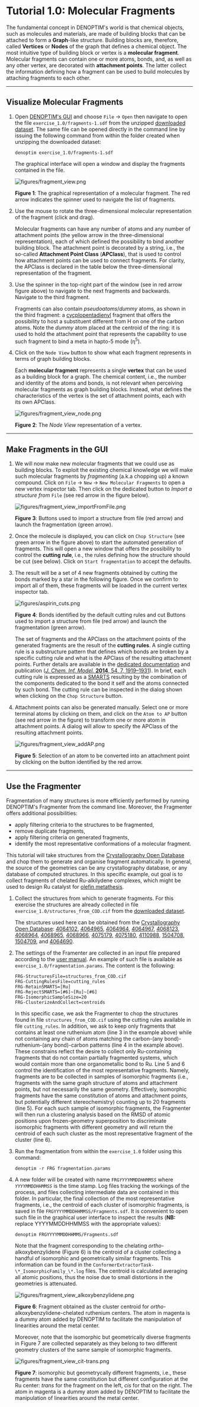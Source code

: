 # Tutorial 1.0: Molecular Fragments
The fundamental concept in DENOPTIM's world is that chemical objects, such as molecules and materials, are made of building blocks that can be attached to form a **Graph**-like structure. Building blocks are, therefore, called **Vertices** or **Nodes** of the graph that defines a chemical object. The most intuitive type of building block or vertex is a **molecular fragment**. Molecular fragments can contain one or more atoms, bonds, and, as well as any other vertex, are decorated with **attachment points**. The latter collect the information defining how a fragment can be used to build molecules by attaching fragments to each other.

---
## Visualize Molecular Fragments

1. Open [DENOPTIM's GUI](../gui.md) and choose `File` -> `Open` then navigate to open the file `exercise_1.0/fragments-1.sdf` from the unzipped [downloaded dataset](header-dataset). The same file can be opened directly in the command line by issuing the following command from within the folder created when unzipping the downloaded dataset:
	```
	denoptim exercise_1.0/fragments-1.sdf
	```
	The graphical interface will open a window and display the fragments contained in the file.

	![figures/fragment_view.png](figures/fragment_view.png)

	**Figure 1**: The graphical representation of a molecular fragment. The red arrow indicates the spinner used to navigate the list of fragments.

2. Use the mouse to rotate the three-dimensional molecular representation of the fragment (click and drag).

	Molecular fragments can have any number of atoms and any number of attachment points (the yellow arrow in the three-dimensional representation), each of which defined the possibility to bind another building block. The attachment point is decorated by a string, i.e., the so-called **Attachment Point Class** (**APClass**), that is used to control how attachment points can be used to connect fragments. For clarity, the APClass is declared in the table below the three-dimensional representation of the fragment.

3. Use the spinner in the top-right part of the window (see in red arrow figure above) to navigate to the next fragments and backwards. Navigate to the third fragment.

	Fragments can also contain *pseudoatoms*/*dummy* atoms, as shown in the third fragment: a [cycplopentadienyl](https://en.wikipedia.org/wiki/Cyclopentadienyl) fragment that offers the possibility to host a substituent different from H on one of the carbon atoms. Note the *dummy* atom placed at the centroid of the ring: it is used to hold the attachment point that represents the capability to use such fragment to bind a meta in hapto-5 mode (&eta;<sup>5</sup>).

4. Click on the `Node View` button to show what each fragment represents in terms of graph building blocks.

	Each **molecular fragment** represents a single **vertex** that can be used as a building block for a graph. The chemical content, i.e., the number and identity of the atoms and bonds, is not relevant when perceiving molecular fragments as graph building blocks. Instead, what defines the characteristics of the vertex is the set of attachment points, each with its own APClass.

	![figures/fragment_view_node.png](figures/fragment_view_node.png)

	**Figure 2**: The *Node View* representation of a vertex.

---
## Make Fragments in the GUI
1. We will now make new molecular fragments that we could use as building blocks. To exploit the existing chemical knowledge we will make such molecular fragments by *fragmenting* (a.k.a chopping up) a known compound. Click on `File` -> `New` -> `New Molecular Fragments` to open a new vertex inspector tab. Then click on the dedicated button to *Import a structure from* `File` (see red arrow in the figure below).

	![figures/fragment_view_importFromFile.png](figures/fragment_view_importFromFile.png)

	**Figure 3**: Buttons used to import a structure from file (red arrow) and launch the fragmentation (green arrow).

2. Once the molecule is displayed, you can click on `Chop Structure` (see green arrow in the figure above) to start the automated generation of fragments. This will open a new window that offers the possibility to control the **cutting rule**, i.e., the rules defining how the structure should be cut (see below). Click on `Start fragmentation` to accept the defaults.

3. The result will be a set of 4 new fragments obtained by cutting the bonds marked by a star in the following figure. Once we confirm to import all of them, these fragments will be loaded in the current vertex inspector tab.

	![figures/aspirin_cuts.png](figures/aspirin_cuts.png)

	**Figure 4**: Bonds identified by the default cutting rules and cut Buttons used to import a structure from file (red arrow) and launch the fragmentation (green arrow).

	The set of fragments and the APClass on the attachment points of the generated fragments are the result of the **cutting rules**. A single cutting rule is a substructure pattern that defines which bonds are broken by a specific cutting rule and what is the APClass of the resulting attachment points. Further details are available in the [dedicated documentation](https://htmlpreview.github.io/?https://github.com/denoptim-project/DENOPTIM/blob/master/doc/user_manual.html#Toc2222_2) and publication ([*J. Chem. Inf. Model.* **2014**, 54, 7, 1919–1931](https://doi.org/10.1021/ci5003153)). In brief, each cutting rule is expressed as a [SMARTS](https://www.daylight.com/dayhtml/doc/theory/theory.smarts.html) resulting by the combination of the components dedicated to the bond it self and the atoms connected by such bond. The cutting rule can be inspected in the dialog shown when clicking on the `Chop Structure` button.

4. Attachment points can also be generated manually. Select one or more terminal atoms by clicking on them, and click on the `Atom to AP` button (see red arrow in the figure) to transform one or more atom in attachment points. A dialog will allow to specify the APClass of the resulting attachment points.

	![figures/fragment_view_addAP.png](figures/fragment_view_addAP.png)

	**Figure 5**: Selection of an atom to be converted into an attachment point by clicking on the button identified by the red arrow.

---
## Use the Fragmenter
Fragmentation of many structures is more efficiently performed by running DENOPTIM's Fragmenter from the command line. Moreover, the Fragmenter offers additional possibilities:
* apply filtering criteria to the structures to be fragmented,
* remove duplicate fragments,
* apply filtering criteria on generated fragments,
* identify the most representative conformations of a molecular fragment.

This tutorial will take structures from the [Crystallography Open Database](http://www.crystallography.net/cod/result.php) and chop them to generate and organise fragment automatically. In general, the source of the geometries can be any crystallography database, or any database of computed structures.
In this specific example, out goal is to collect fragments of chelated Ru-alkilydene complexes, which might be used to design Ru catalyst for [olefin metathesis](https://en.wikipedia.org/wiki/Olefin_metathesis).

1. Collect the structures from which to generate fragments. For this exercise the structures are already collected in file `exercise_1.0/structures_from_COD.cif` from the [downloaded dataset](header-dataset).

	The structures used here can be obtained from the [Crystallography Open Database](http://www.crystallography.net/cod/index.php):  [4064102](http://www.crystallography.net/cod/4064102.html), [4064965](http://www.crystallography.net/cod/4064965.html), [4064964](http://www.crystallography.net/cod/4064964.html), [4064967](http://www.crystallography.net/cod/4064967.html), [4068123](http://www.crystallography.net/cod/4068123.html), [4068964](http://www.crystallography.net/cod/4068964.html), [4068965](http://www.crystallography.net/cod/4068965.html), [4068966](http://www.crystallography.net/cod/4068966.html), [4075179](http://www.crystallography.net/cod/4075179.html), [4075180](http://www.crystallography.net/cod/4075180.html), [4110988](http://www.crystallography.net/cod/4110988.html), [1504708](http://www.crystallography.net/cod/1504708.html), [1504709](http://www.crystallography.net/cod/1504709.html), and [4064690](http://www.crystallography.net/cod/4064690.html).

2. The settings of the Framenter are collected in an input file prepared according to the [user manual](https://htmlpreview.github.io/?https://github.com/denoptim-project/DENOPTIM/blob/master/doc/user_manual.html#Toc2222_1). An example of such file is available as `exercise_1.0/fragmentation.params`. The content is the following:
	```text
	FRG-StructuresFile=structures_from_COD.cif
	FRG-CuttingRulesFile=cutting_rules
	FRG-RetainSMARTS=[Ru]
	FRG-RejectSMARTS=[#6]~[Ru]~[#6]
	FRG-IsomorphicSampleSize=20
	FRG-ClusterizeAndCollect=centroids
	```
	In this specific case, we ask the Fragmenter to chop the structures found in file `structures_from_COD.cif` using the cutting rules available in file `cutting_rules`. In addition, we ask to keep only fragments that contains at least one ruthenium atom (line 3 in the example above) while not containing any chain of atoms matching the carbon-(any bond)-ruthenium-(any bond)-carbon patterns (line 4 in the example above). These constrains reflect the desire to collect only Ru-containing fragments that do not contain partially fragmented systems, which would contain more than one organometallic bond to Ru.
	Line 5 and 6 control the identification of the most representative fragments. Namely, fragments are to be collected in samples of isomorphic fragments (i.e., fragments with the same graph structure of atoms and attachment points, but not necessarily the same geometry. Effectively, isomorphic fragments have the same constitution of atoms and attachment points, but potentially different stereochemistry) counting up to 20 fragments (line 5). For each such sample of isomorphic fragments, the Fragmenter will then run a clustering analysis based on the RMSD of atomic positions upon frozen-geometry superposition to discriminate isomorphic fragments with different geometry and will return the centroid of each such cluster as the most representative fragment of the cluster (line 6).

3. Run the fragmentation from within the `exercise_1.0` folder using this command:
	```
	denoptim -r FRG fragmentation.params
	```

4. A new folder will be created with name <code>FRG<i>YYYYMMDDHHMMSS</i></code> where <code><i>YYYYMMDDHHMMSS</i></code> is the time stamp. Log files tracking the workings of the process, and files collecting intermediate data are contained in this folder. In particular, the final collection of the most representative fragments, i.e., the centroid of each cluster of isomorphic fragments, is saved in file `FRGYYYYMMDDHHMMSS/Fragments.sdf`. It is convenient to open such file in the graphical user interface to inspect the results (**NB:** replace </i>YYYYMMDDHHMMSS</i> with the appropriate values):
	```
	denoptim FRGYYYYMMDDHHMMS/Fragments.sdf
	```

	Note that the fragment corresponding to the chelating *ortho*-alkoxybenzylidene (Figure 6) is the centroid of a cluster collecting a handful of isomorphic and geometrically similar fragments. This information can be found in the `ConformerExtractorTask-\*_IsomorphicFamily_\*.log` files. The centroid is calculated averaging all atomic positions, thus the noise due to small distortions in the geometries is attenuated.

	![figures/fragment_view_alkoxybenzylidene.png](figures/fragment_view_alkoxybenzylidene.png)

	**Figure 6**: Fragment obtained as the cluster centroid for *ortho*-alkoxybenzylidene-chelated ruthenium centers. The atom in magenta is a dummy atom added by DENOPTIM to facilitate the manipulation of linearities around the metal center.

	Moreover, note that the isomorphic but geometrically diverse fragments in Figure 7 are collected separately as they belong to two different geometry clusters of the same sample of isomorphic fragments.

	![figures/fragment_view_cit-trans.png](figures/fragment_view_cit-trans.png)

	**Figure 7**: isomorphic but geometrycally different fragments, i.e., these fragments have the same constitution but different configuration at the Ru center: *trans* for the fragment on the left, *cis* for that on the right. The atom in magenta is a dummy atom added by DENOPTIM to facilitate the manipulation of linearities around the metal center.
